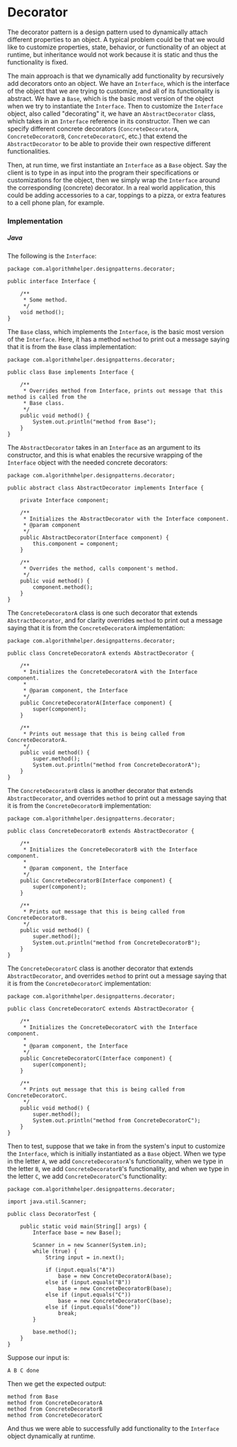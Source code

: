 # Decorator

The decorator pattern is a design pattern used to dynamically attach different properties to an 
object. A typical problem could be that we would like to customize properties, state, behavior, or
functionality of an object at runtime, but inheritance would not work because it is static and thus
the functionality is fixed.

The main approach is that we dynamically add functionality by recursively add decorators onto an 
object. We have an `Interface`, which is the interface of the object that we are trying to 
customize, and all of its functionality is abstract. We have a `Base`, which is the basic most 
version of the object when we try to instantiate the `Interface`. Then to customize the `Interface`
object, also called "decorating" it, we have an `AbstractDecorator` class, which takes in an
`Interface` reference in its constructor. Then we can specify different concrete decorators
(`ConcreteDecoratorA`, `ConcreteDecoratorB`, `ConcreteDecoratorC`, etc.) that extend the 
`AbstractDecorator` to be able to provide their own respective different functionalities.

Then, at run time, we first instantiate an `Interface` as a `Base` object. Say the client is to 
type in as input into the program their specifications or customizations for the object, then we 
simply wrap the `Interface` around the corresponding (concrete) decorator. In a real world 
application, this could be adding accessories to a car, toppings to a pizza, or extra features to a 
cell phone plan, for example.

### Implementation

##### Java

The following is the `Interface`:

```
package com.algorithmhelper.designpatterns.decorator;

public interface Interface {

    /**
     * Some method.
     */
    void method();
}
```

The `Base` class, which implements the `Interface`, is the basic most version of the `Interface`. 
Here, it has a method `method` to print out a message saying that it is from the `Base` class
implementation:

```
package com.algorithmhelper.designpatterns.decorator;

public class Base implements Interface {

    /**
     * Overrides method from Interface, prints out message that this method is called from the
     * Base class.
     */
    public void method() {
        System.out.println("method from Base");
    }
}
```

The `AbstractDecorator` takes in an `Interface` as an argument to its constructor, and this is 
what enables the recursive wrapping of the `Interface` object with the needed concrete decorators:

```
package com.algorithmhelper.designpatterns.decorator;

public abstract class AbstractDecorator implements Interface {

    private Interface component;

    /**
     * Initializes the AbstractDecorator with the Interface component.
     * @param component
     */
    public AbstractDecorator(Interface component) {
        this.component = component;
    }

    /**
     * Overrides the method, calls component's method.
     */
    public void method() {
        component.method();
    }
}
```

The `ConcreteDecoratorA` class is one such decorator that extends `AbstractDecorator`, and for 
clarity overrides `method` to print out a message saying that it is from the `ConcreteDecoratorA`
implementation:

```
package com.algorithmhelper.designpatterns.decorator;

public class ConcreteDecoratorA extends AbstractDecorator {

    /**
     * Initializes the ConcreteDecoratorA with the Interface component.
     *
     * @param component, the Interface
     */
    public ConcreteDecoratorA(Interface component) {
        super(component);
    }

    /**
     * Prints out message that this is being called from ConcreteDecoratorA.
     */
    public void method() {
        super.method();
        System.out.println("method from ConcreteDecoratorA");
    }
}
```

The `ConcreteDecoratorB` class is another decorator that extends `AbstractDecorator`, and 
overrides `method` to print out a message saying that it is from the `ConcreteDecoratorB`
implementation:

```
package com.algorithmhelper.designpatterns.decorator;

public class ConcreteDecoratorB extends AbstractDecorator {

    /**
     * Initializes the ConcreteDecoratorB with the Interface component.
     *
     * @param component, the Interface
     */
    public ConcreteDecoratorB(Interface component) {
        super(component);
    }

    /**
     * Prints out message that this is being called from ConcreteDecoratorB.
     */
    public void method() {
        super.method();
        System.out.println("method from ConcreteDecoratorB");
    }
}
```

The `ConcreteDecoratorC` class is another decorator that extends `AbstractDecorator`, and 
overrides `method` to print out a message saying that it is from the `ConcreteDecoratorC`
implementation:

```
package com.algorithmhelper.designpatterns.decorator;

public class ConcreteDecoratorC extends AbstractDecorator {

    /**
     * Initializes the ConcreteDecoratorC with the Interface component.
     *
     * @param component, the Interface
     */
    public ConcreteDecoratorC(Interface component) {
        super(component);
    }

    /**
     * Prints out message that this is being called from ConcreteDecoratorC.
     */
    public void method() {
        super.method();
        System.out.println("method from ConcreteDecoratorC");
    }
}
```

Then to test, suppose that we take in from the system's input to customize the `Interface`,
which is initially instantiated as a `Base` object. When we type in the letter `A`, we add 
`ConcreteDecoratorA`'s functionality, when we type in the letter `B`, we add 
`ConcreteDecoratorB`'s functionality, and when we type in the letter `C`, we add 
`ConcreteDecoratorC`'s functionality:

```
package com.algorithmhelper.designpatterns.decorator;

import java.util.Scanner;

public class DecoratorTest {

    public static void main(String[] args) {
        Interface base = new Base();

        Scanner in = new Scanner(System.in);
        while (true) {
            String input = in.next();

            if (input.equals("A"))
                base = new ConcreteDecoratorA(base);
            else if (input.equals("B"))
                base = new ConcreteDecoratorB(base);
            else if (input.equals("C"))
                base = new ConcreteDecoratorC(base);
            else if (input.equals("done"))
                break;
        }

        base.method();
    }
}
```

Suppose our input is:

```
A B C done
```

Then we get the expected output:

```
method from Base
method from ConcreteDecoratorA
method from ConcreteDecoratorB
method from ConcreteDecoratorC
```

And thus we were able to successfully add functionality to the `Interface` object dynamically at
runtime.

